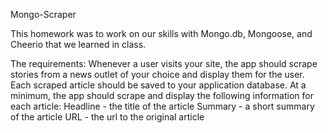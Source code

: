 Mongo-Scraper

  This homework was to work on our skills with Mongo.db, Mongoose, and Cheerio that we learned in class.
  
  The requirements: 
Whenever a user visits your site, the app should scrape stories from a news outlet of your choice and display them for the user. Each scraped article should be saved to your application database. At a minimum, the app should scrape and display the following information for each article:
  Headline - the title of the article
  Summary - a short summary of the article
  URL - the url to the original article
  

